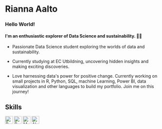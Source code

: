 
# Rianna Aalto
### Hello  World! 
####  I'm an enthusiastic explorer of Data Science and sustainability. 🚀🌱

 
*  Passionate Data Science student exploring the worlds of data and sustainability.

* Currently studying at EC Utbildning, uncovering hidden insights and making exciting discoveries. 

* Love harnessing data's power for positive change. Currently working on small projects in R, Python, SQL, machine Learning, Power BI, data visualization and other languages to build my portfolio. Join me on this journey!


 



 ## Skills
   <a href="https://www.python.org" target="_blank" rel="noreferrer noopener"><img src="https://raw.githubusercontent.com/0xShapeShifter/readme-md/master/public/images/skills/core/python.svg" alt="Python" width="25" height="25" /></a> <a href="https://r-lang.com/what-is-r-language/" target="_blank" rel="noreferrer noopener"><img src="https://raw.githubusercontent.com/0xShapeShifter/readme-md/master/public/images/skills/core/r.svg" alt="R" width="25" height="25" /></a>   <a href="https://www.mysql.com" target="_blank" rel="noreferrer noopener"><img src="https://raw.githubusercontent.com/0xShapeShifter/readme-md/master/public/images/skills/backend/mysql.svg" alt="MySQL" width="25" height="25" /></a>  <a href="https://www.alchemy.com" target="_blank" rel="noreferrer noopener"><img src="https://raw.githubusercontent.com/0xShapeShifter/readme-md/master/public/images/skills/web3/alchemy.svg" alt="Alchemy" width="25" height="25" /></a>   
